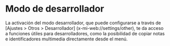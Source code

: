# Modo de desarrollador

La activación del modo desarrollador, que puede configurarse a través de [Ajustes > Otros > Desarrollador] (x-mi-web://settings/other), te da acceso a funciones útiles para desarrolladores, como la posibilidad de copiar notas e identificadores multimedia directamente desde el menú.
